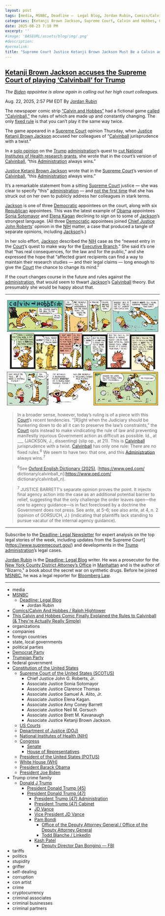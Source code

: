 ```yaml
---
layout: post
tags: [media, MSNBC, Deadline –  Legal Blog, Jordan Rubin, Comics/Calvin And Hobbes / Ralph Hightower, This Calvin and Hobbes Comic Finally Explained the Rules to Calvinball (& They’re Actually Really Simple), organizations, companies, foreign countries, state local governments, political parties, Democrat Party, Trumpian Party, federal government, Constitution of the United States, Supreme Court of the United States (SCOTUS), Chief Justice John G. Roberts Jr., Associate Justice Sonia Sotomayor, Associate Justice Clarence Thomas, Associate Justice Samuel A. Alito Jr., Associate Justice Elena Kagan., Associate Justice Amy Coney Barrett, Associate Justice Neil M. Gorsuch, Associate Justice Brett M. Kavanaugh, Associate Justice Ketanji Brown Jackson., US Courts, Department of Justice (DOJ), National Institutes of Health (NIH), Congress, Senate, House of Representatives, President of the United States (POTUS), White House (WH), President Barack Obama, President Joe Biden, Trump crime family, Donald J Trump, President Donald Trump (45), President Donald Trump (47), President Trump (47) Administration, President Trump (47) Cabinet, JD Vance, Vice President JD Vance, Pam Bondi, Office of the Deputy Attorney General / Office of the Deputy Attorney General, Todd Blanche / LinkedIn, Kash Patel, Deputy Director Dan Bongino — FBI, tariffs, politics, stupidity, grifter, self-dealing, corruption, con artist, crime, cryptocurrency, criminal associates, criminal businesses, criminal partners]
categories: [Ketanji Brown Jackson, Supreme Court, Calvin and Hobbes, Calvinball]
date: 2025-08-23 7:18 PM
excerpt: ''
#image: 'BASEURL/assets/blog/img/.png'
#description:
#permalink:
title: "Supreme Court Justice Ketanji Brown Jackson Must Be a Calvin and Hobbes Fan. She Referenced Calvinball In an  ourt Opinion"
---
```



## [Ketanji Brown Jackson accuses the Supreme Court of playing ‘Calvinball’ for Trump](https://www.msnbc.com/deadline-white-house/deadline-legal-blog/ketanji-brown-jackson-supreme-court-trump-calvinball-rcna226523)

*The [Biden](https://bidenwhitehouse.archives.gov/) appointee is alone again in calling out her high court colleagues.*

Aug. 22, 2025, 2:57 PM EDT
By [Jordan Rubin](https://www.msnbc.com/author/jordan-rubin-ncpn1301611)

The newspaper comic strip [“Calvin and Hobbes”](https://ralphhightower.github.io/RalphHightower/RalphHightower/Comics/CalvinAndHobbes) had a fictional game [called “Calvinball,”](https://www.nytimes.com/2020/04/18/opinion/covid-sports.html) the rules of which are made up and constantly changing. The only [fixed rule](https://calvinandhobbes.fandom.com/wiki/Calvinball) is that you can’t play it the same way twice.

The game appeared in a [Supreme Court](https://www.msnbc.com/deadline-white-house/deadline-legal-blog/supreme-court-mississippi-social-media-law-children-netchoice-rcna222198) opinion Thursday, when [Justice](https://www.supremecourt.gov/) [Ketanji Brown Jackson](https://www.msnbc.com/deadline-white-house/deadline-legal-blog/justice-jackson-dissent-supreme-court-error-rcna124903) accused her colleagues of “[Calvinball](https://screenrant.com/calvin-and-hobbes-explained-calvinball/) jurisprudence with a twist.”

In a [solo opinion](https://www.supremecourt.gov/opinions/24pdf/25a103_kh7p.pdf#page=16) on the [Trump](https://www.donaldjtrump.com/) [administration](https://www.whitehouse.gov/administration/)’s quest to [cut National Institutes of Health research grants](https://www.msnbc.com/deadline-white-house/deadline-legal-blog/nih-research-grants-supreme-court-trump-rcna222451), she wrote that in the court’s version of [Calvinball](https://screenrant.com/calvin-and-hobbes-explained-calvinball/), “this [Administration](https://www.whitehouse.gov/administration/) always wins.”

[Justice Ketanji Brown Jackson](https://www.supremecourt.gov/) wrote that in the [Supreme Court](https://www.supremecourt.gov/)’s version of [Calvinball](https://screenrant.com/calvin-and-hobbes-explained-calvinball/), “this [Administration](https://www.whitehouse.gov/administration/) always wins.”

It’s a remarkable statement from a sitting [Supreme Court](https://www.supremecourt.gov/) justice — she was clear to specify “this” [administration](https://www.whitehouse.gov/administration/) — and [not the first time](https://www.msnbc.com/deadline-white-house/deadline-legal-blog/supreme-court-ketanji-brown-jackson-dissent-deadline-newsletter-rcna214180) that she has struck out on her own to publicly address her colleagues in stark terms.

[Jackson](https://www.supremecourt.gov/) is one of three [Democratic](https://www.democrats.org/) appointees on the court, along with six [Republican](https://www.gop.com/) appointees. This was the latest example of [Obama](https://obamawhitehouse.archives.gov/) appointees [Sonia Sotomayor](https://www.supremecourt.gov/) and [Elena Kagan](https://www.supremecourt.gov/) declining to sign on to some of [Jackson](https://www.supremecourt.gov/)’s strongest language. (All three [Democratic](https://www.democrats.org/) appointees joined [Chief Justice John Roberts](https://www.supremecourt.gov/)’ opinion in the [NIH](https://www.nih.gov/) matter, a case that produced a tangle of separate opinions, including [Jackson](https://www.supremecourt.gov/)’s.)

In her solo effort, [Jackson](https://www.supremecourt.gov/) described the [NIH](https://www.nih.gov/) case as the “newest entry in the [Court](https://www.supremecourt.gov/)’s quest to make way for the [Executive Branch](https://www.whitehouse.gov/).” She said it’s one that “has real consequences, for the law and for the public,” and she expressed the hope that “affected grant recipients can find a way to maintain their research studies — and their legal claims — long enough to give the [Court](https://www.supremecourt.gov/) the chance to change its mind.”

If the court changes course in the future and rules against the [administration](https://www.whitehouse.gov/administration/), that would seem to thwart [Jackson](https://www.supremecourt.gov/)’s [Calvinball](https://screenrant.com/calvin-and-hobbes-explained-calvinball/) theory. But presumably she would be happy about that.

----
![Calvin and Hobbes Playing Calvinball](/assets/images/10-calvin-and-hobbes-calvinball-2.jpg)
> In a broader sense, however, today’s ruling is of a piece with this [Court](https://www.supremecourt.gov/)’s recent tendencies.  “[R]ight when the Judiciary should be hunkering down to do all it can to preserve the law’s constraints,” the [Court](https://www.supremecourt.gov/) opts instead to make vindicating the rule of law and preventing manifestly injurious Government action as difficult as possible. Id., at ___ (JACKSON, J., dissenting) (slip op., at 21).  This is [Calvinball](https://screenrant.com/calvin-and-hobbes-explained-calvinball/) jurisprudence with a twist. [Calvinball](https://screenrant.com/calvin-and-hobbes-explained-calvinball/) has only one rule: There are no fixed rules.<sup>6</sup>  We seem to have two: that one, and this [Administration](https://www.whitehouse.gov/administration/) always wins.<sup>7</sup>

> <sup>6</sup>See [Oxford English Dictionary (2025)](https://www.oed.com/), [https://www.oed.com/ dictionary/calvinball_n](https://www.oed.com/ dictionary/calvinball_n). 

> <sup>7</sup> JUSTICE BARRETT’s separate opinion proves the point.  It injects final agency action into the case as an additional potential barrier to relief, suggesting that the only challenge the order leaves open—the one to agency guidance—is in fact foreclosed by a doctrine the Government does not press.  See ante, at 5–6; see also ante, at 4, n. 2 (opinion of GORSUCH, J.) (indicating that plaintiffs lack standing to pursue vacatur of the internal agency guidance). 

----
Subscribe to the [Deadline: Legal Newsletter](https://link.msnbc.com/join/5ck/msnbc-deadlinelegal-signup-inline) for expert analysis on the top legal stories of the week, including updates from the Supreme Court](https://www.supremecourt.gov/) and developments in the [Trump](https://www.donaldjtrump.com/) [administration](https://www.whitehouse.gov/administration/)’s legal cases.

[Jordan Rubin](https://www.msnbc.com/author/jordan-rubin-ncpn1301611) is the [Deadline: Legal Blog](https://www.msnbc.com/deadline-white-house) writer. He was a prosecutor for the [New York County District Attorney’s Office](https://manhattanda.org/) in [Manhattan](https://manhattanda.org/) and is the author of “Bizarro," a book about the secret war on synthetic drugs. Before he joined [MSNBC](https://www.msnbc.com/), he was a legal reporter for [Bloomberg Law](https://pro.bloomberglaw.com/).

----
- media
- [MSNBC](https://www.msnbc.com/)
    - [Deadline: Legal Blog](https://www.msnbc.com/deadline-white-house)
        - Jordan Rubin
- [Comics/Calvin And Hobbes / Ralph Hightower](https://ralphhightower.github.io/RalphHightower/RalphHightower/Comics/CalvinAndHobbes)
- [This Calvin and Hobbes Comic Finally Explained the Rules to Calvinball (& They're Actually Really Simple)](https://screenrant.com/calvin-and-hobbes-explained-calvinball/)
- organizations 
- companies
- foreign countries 
- state, local governments
- political parties 
- [Democrat Party](https://www.democrats.org/)
- [Trumpian Party](https://www.gop.com/)
- federal government 
- [Constitution of the United States](https://constitution.congress.gov/)
    - [Supreme Court of the United States (SCOTUS)](https://www.supremecourt.gov/)
        - Chief Justice John G. Roberts, Jr.
        - Associate Justice Sonia Sotomayor
        - Associate Justice Clarence Thomas
        - Associate Justice Samuel A. Alito, Jr.
        - Associate Justice Elena Kagan.
        - Associate Justice Amy Coney Barrett
        - Associate Justice Neil M. Gorsuch
        - Associate Justice Brett M. Kavanaugh
        - Associate Justice Ketanji Brown Jackson.
    - [US Courts](https://www.uscourts.gov/)
    - [Department of Justice (DOJ)](https://www.justice.gov/)
    - [National Institutes of Health (NIH)](https://www.nih.gov/)
    - [Congress](https://www.congress.gov/)
        - [Senate](https://www.senate.gov/)
        - [House of Representatives](https://www.house.gov/)
    - [President of the United States (POTUS)](https://www.whitehouse.gov/)
    - [White House (WH)](https://www.whitehouse.gov/)
    - [President Barack Obama](https://obamawhitehouse.archives.gov/)
    - [President Joe Biden](https://bidenwhitehouse.archives.gov/)
- Trump crime family 
    - [Donald J Trump](https://www.donaldjtrump.com/)
        - [President Donald Trump (45)](https://trumpwhitehouse.archives.gov/)
        - [President Donald Trump (47)](https://www.whitehouse.gov/administration/donald-j-trump/)
            - [President Trump (47) Administration](https://www.whitehouse.gov/administration/)
            - [President Trump (47) Cabinet](https://www.whitehouse.gov/administration/the-cabinet/)
            - [JD Vance](https://www.linkedin.com/in/jd-vance-770a9047/)
            - [Vice President JD Vance](https://www.whitehouse.gov/administration/jd-vance/)
            - [Pam Bondi](https://www.justice.gov/ag/staff-profile/meet-attorney-general)
                - [Office of the Deputy Attorney General / Office of the Deputy Attorney General](https://www.justice.gov/dag)
                - [Todd Blanche / LinkedIn](https://www.linkedin.com/in/toddblanche/)
            - [Kash Patel](https://www.fbi.gov/about/leadership-and-structure/director-patel)
                - [Deputy Director Dan Bongino — FBI](https://www.fbi.gov/about/leadership-and-structure/deputy-director-dan-bongino)
- tariffs
- politics
- stupidity
- grifter
- self-dealing
- corruption
- con artist 
- crime
- cryptocurrency 
- criminal associates
- criminal businesses
- criminal partners
